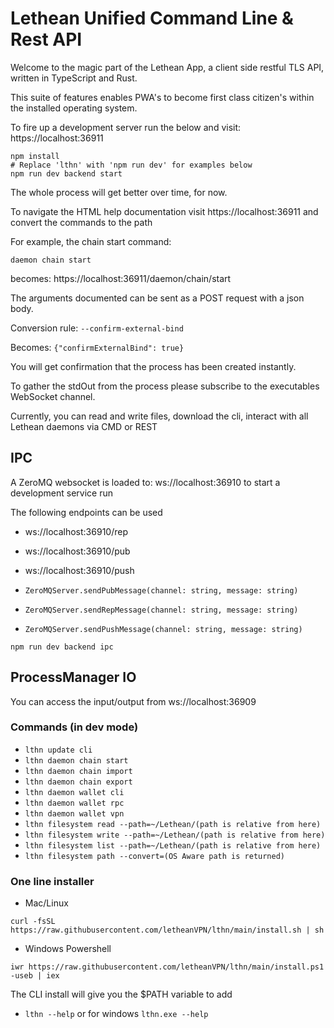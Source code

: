 # Lethean Unified Command Line & Rest API

Welcome to the magic part of the Lethean App, a client side restful TLS API, written in TypeScript and Rust.

This suite of features enables PWA's to become first class citizen's within the installed operating system.

To fire up a development server run the below and visit: https://localhost:36911

```shell
npm install
# Replace 'lthn' with 'npm run dev' for examples below
npm run dev backend start
```

The whole process will get better over time, for now.

To navigate the HTML help documentation visit https://localhost:36911 and convert the commands to the path 

For example, the chain start command: 

`daemon chain start`

becomes: https://localhost:36911/daemon/chain/start

The arguments documented can be sent as a POST request with a json body.

Conversion rule: `--confirm-external-bind` 

Becomes: `{"confirmExternalBind": true}`

You will get confirmation that the process has been created instantly.

To gather the stdOut from the process please subscribe to the executables WebSocket channel.

Currently, you can read and write files, download the cli, interact with all Lethean daemons via CMD or REST

## IPC

A ZeroMQ websocket is loaded to:  ws://localhost:36910 to start a development service run

The following endpoints can be used

- ws://localhost:36910/rep
- ws://localhost:36910/pub
- ws://localhost:36910/push

- `ZeroMQServer.sendPubMessage(channel: string, message: string)`
- `ZeroMQServer.sendRepMessage(channel: string, message: string)`
- `ZeroMQServer.sendPushMessage(channel: string, message: string)`

```shell
npm run dev backend ipc
```

## ProcessManager IO

You can access the input/output from ws://localhost:36909

### Commands (in dev mode)

- `lthn update cli`
- `lthn daemon chain start`
- `lthn daemon chain import`
- `lthn daemon chain export`
- `lthn daemon wallet cli`
- `lthn daemon wallet rpc`
- `lthn daemon wallet vpn`
- `lthn filesystem read --path=~/Lethean/(path is relative from here)`
- `lthn filesystem write --path=~/Lethean/(path is relative from here)`
- `lthn filesystem list --path=~/Lethean/(path is relative from here)`
- `lthn filesystem path --convert=(OS Aware path is returned)`

### One line installer
* Mac/Linux

```shell
curl -fsSL https://raw.githubusercontent.com/letheanVPN/lthn/main/install.sh | sh
```

* Windows Powershell

```shell
iwr https://raw.githubusercontent.com/letheanVPN/lthn/main/install.ps1 -useb | iex
```

The CLI install will give you the $PATH variable to add

- `lthn --help` or for windows `lthn.exe --help`
